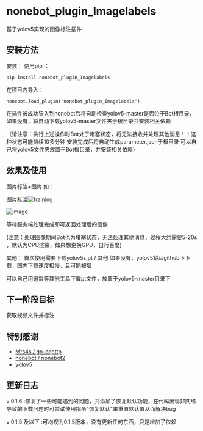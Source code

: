 # nonebot_plugin_Imagelabels

基于yolov5实现的图像标注插件

## 安装方法


安装：
使用pip ：
```
pip install nonebot_plugin_Imagelabels
```

在项目内导入：
```
nonebot.load_plugin('nonebot_plugin_Imagelabels')
```


在插件被成功导入到nonebot后将自动检查yolov5-master是否位于Bot根目录，如果没有，将自动下载yolov5-master文件夹于根目录并安装相关依赖


（请注意：执行上述操作时Bot处于堵塞状态，将无法接收并处理其他消息！！这种状态可能持续10多分钟 安装完成后将自动生成parameter.json于根目录    可以自己将yolov5文件夹放置于Bot根目录，并安装相关依赖）






## 效果及使用

图片标注+图片
如：

图片标注![training](https://user-images.githubusercontent.com/110215026/210508476-ad736b56-734b-4646-8aca-b8060ee940ca.jpg)

![image](https://user-images.githubusercontent.com/110215026/210511198-daca05ba-46b0-4876-8759-90041232cfd5.png)

等待服务端处理完成即可返回处理后的图像




(注意：处理图像期间Bot也为堵塞状态，无法处理其他消息，过程大约需要5-20s ，默认为CPU渲染，如果想更换GPU，自行百度)


其他：
首次使用需要下载yolov5s.pt / 其他   如果没有，yolov5将从github下下载，国内下载速度极慢，且可能被墙

可以自己用迅雷等其他工具下载pt文件，放置于yolov5-master目录下



## 下一阶段目标
获取视频文件并标注


## 特别感谢
- [Mrs4s / go-cqhttp](https://github.com/Mrs4s/go-cqhttp)
- [nonebot / nonebot2](https://github.com/nonebot/nonebot2)
- [yolov5 ](https://github.com/ultralytics/yolov5)


## 更新日志
v 0.1.6 :修复了一些可能遇到的问题，并添加了恢复默认功能，在代码出现非网络导致的下载问题时可尝试使用指令"恢复默认"来重置默认值从而解决bug

v 0.1.5 及以下 :可均视为0.1.5版本，没有更新任何东西，只是增加了依赖
